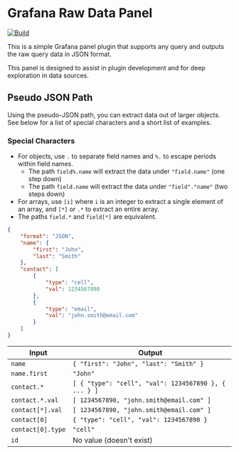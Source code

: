 # Grafana Raw Data Panel

[![Build](https://github.com/nicfv/Grafana-Raw-Data/actions/workflows/build.yml/badge.svg)](https://github.com/nicfv/Grafana-Raw-Data/actions/workflows/build.yml)

This is a simple Grafana panel plugin that supports any query and outputs the raw query data in JSON format.

This panel is designed to assist in plugin development and for deep exploration in data sources.

## Pseudo JSON Path

Using the pseudo-JSON path, you can extract data out of larger objects. See below for a list of special characters and a short list of examples.

### Special Characters

- For objects, use `.` to separate field names and `%.` to escape periods within field names.
    - The path `field%.name` will extract the data under `"field.name"` (one step down)
    - The path `field.name` will extract the data under `"field"."name"` (two steps down)
- For arrays, use `[i]` where `i` is an integer to extract a single element of an array, and `[*]` or `.*` to extract an entire array.
- The paths `field.*` and `field[*]` are equivalent.

```json
{
    "format": "JSON",
    "name": {
        "first": "John",
        "last": "Smith"
    },
    "contact": [
        {
            "type": "cell",
            "val": 1234567890
        },
        {
            "type": "email",
            "val": "john.smith@email.com"
        }
    ]
}
```

| Input | Output |
| - | - |
| `name` | `{ "first": "John", "last": "Smith" }` |
| `name.first` | `"John"` |
| `contact.*` | `[ { "type": "cell", "val": 1234567890 }, { ... } ]` |
| `contact.*.val` | `[ 1234567890, "john.smith@email.com" ]` |
| `contact[*].val` | `[ 1234567890, "john.smith@email.com" ]` |
| `contact[0]` | `{ "type": "cell", "val": 1234567890 }` |
| `contact[0].type` | `"cell"` |
| `id` | No value (doesn't exist) |